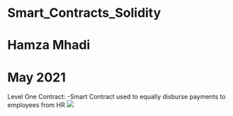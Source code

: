 # Smart_Contracts_Solidity
# Hamza Mhadi 
# May 2021 

Level One Contract: 
-Smart Contract used to equally disburse payments to employees from HR
![](Screenshots/L1_code)
